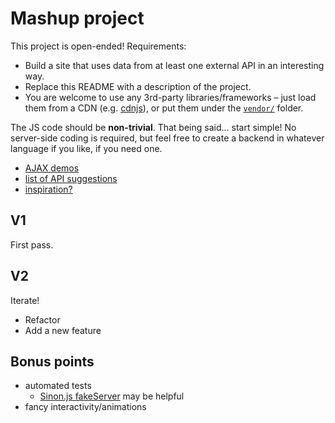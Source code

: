 # Mashup project

This project is open-ended!  Requirements:

* Build a site that uses data from at least one external API in an interesting way.
* Replace this README with a description of the project.
* You are welcome to use any 3rd-party libraries/frameworks – just load them from a CDN (e.g. [cdnjs](http://cdnjs.com)), or put them under the [`vendor/`](vendor/) folder.

The JS code should be **non-trivial**.  That being said... start simple!  No server-side coding is required, but feel free to create a backend in whatever language if you like, if you need one.

* [AJAX demos](https://github.com/advanced-js/deck/tree/gh-pages/demos/ajax)
* [list of API suggestions](https://gist.github.com/afeld/4952991)
* [inspiration?](http://www.programmableweb.com/mashups)

## V1

First pass.

## V2

Iterate!

* Refactor
* Add a new feature

## Bonus points

* automated tests
    * [Sinon.js fakeServer](http://sinonjs.org/docs/#fakeServer) may be helpful
* fancy interactivity/animations
